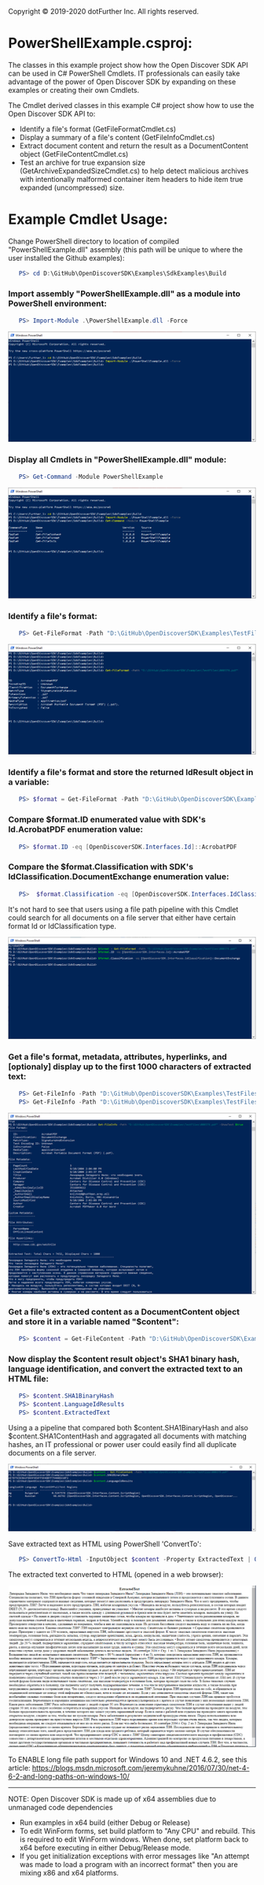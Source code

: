 Copyright © 2019-2020 dotFurther Inc. All rights reserved.

# PowerShellExample.csproj:

The classes in this example project show how the Open Discover SDK API can be used in C# PowerShell Cmdlets. IT professionals
can easily take advantage of the power of Open Discover SDK by expanding on these examples or creating their own Cmdlets.

The Cmdlet derived classes in this example C# project show how to use the Open Discover SDK API to:
- Identify a file's format (GetFileFormatCmdlet.cs)
- Display a summary of a file's content (GetFileInfoCmdlet.cs)
- Extract document content and return the result as a DocumentContent object (GetFileContentCmdlet.cs)
- Test an archive for true expansion size (GetArchiveExpandedSizeCmdlet.cs) to help detect malicious archives with intentionally malformed container item headers to hide item true expanded (uncompressed) size.


# Example Cmdlet Usage:
Change PowerShell directory to location of compiled "PowerShellExample.dll" assembly (this path will be unique to where the user installed the Github examples):
```powershell
   PS> cd D:\GitHub\OpenDiscoverSDK\Examples\SdkExamples\Build  
```

### Import assembly "PowerShellExample.dll" as a module into PowerShell environment:
```powershell
   PS> Import-Module .\PowerShellExample.dll -Force
```

<img src="Image1.png">

### Display all Cmdlets in "PowerShellExample.dll" module:
```powershell
   PS> Get-Command -Module PowerShellExample       
```

<img src="Image2.png">

### Identify a file's format:
```powershell
   PS> Get-FileFormat -Path "D:\GitHub\OpenDiscoverSDK\Examples\TestFiles\000379.pdf"
```

<img src="Image3.png">

### Identify a file's format and store the returned IdResult object in a variable:
```powershell
   PS> $format = Get-FileFormat -Path "D:\GitHub\OpenDiscoverSDK\Examples\TestFiles\000379.pdf"  
```

### Compare $format.ID enumerated value with SDK's Id.AcrobatPDF enumeration value:
```powershell
   PS> $format.ID -eq [OpenDiscoverSDK.Interfaces.Id]::AcrobatPDF
```

### Compare the $format.Classification with SDK's IdClassification.DocumentExchange enumeration value:
```powershell
   PS>  $format.Classification -eq [OpenDiscoverSDK.Interfaces.IdClassification]::DocumentExchange
```

It's not hard to see that users using a file path pipeline with this Cmdlet could search for all documents on a file server that either have certain format Id or IdClassification type.

<img src="Image4.png">

### Get a file's format, metadata, attributes, hyperlinks, and [optionaly] display up to the first 1000 characters of extracted text:
```powershell
   PS> Get-FileInfo -Path "D:\GitHub\OpenDiscoverSDK\Examples\TestFiles\000379.pdf" 
   PS> Get-FileInfo -Path "D:\GitHub\OpenDiscoverSDK\Examples\TestFiles\000379.pdf" -ShowText $true
```

<img src="Image5.png">

### Get a file's extracted content as a DocumentContent object and store it in a variable named "$content":
```powershell
   PS> $content = Get-FileContent -Path "D:\GitHub\OpenDiscoverSDK\Examples\TestFiles\000379.pdf"
```

### Now display the $content result object's SHA1 binary hash, language identification, and convert the extracted text to an HTML file:
```powershell
   PS> $content.SHA1BinaryHash
   PS> $content.LanguageIdResults
   PS> $content.ExtractedText
```
Using a a pipeline that compared both $content.SHA1BinaryHash and also $content.SHA1ContentHash and aggragated all documents with matching hashes, an IT professional or power user could easily find all duplicate documents on a file server.

<img src="Image6.png">


Save extracted text as HTML using PowerShell 'ConvertTo':
```powershell
   PS> ConvertTo-Html -InputObject $content -Property ExtractedText | Out-File content.htm
```

The extracted text converted to HTML (opened in a web browser):

<img src="Image7.png">


To ENABLE long file path support for Windows 10 and .NET 4.6.2, see this article:
 https://blogs.msdn.microsoft.com/jeremykuhne/2016/07/30/net-4-6-2-and-long-paths-on-windows-10/

------------------------------------------------------------------------------------------------------------------------
NOTE: Open Discover SDK is made up of x64 assemblies due to unmanaged code dependencies

- Run examples in x64 build (either Debug or Release)
- To edit WinForm forms, set build platform to "Any CPU" and rebuild. This is required to edit WinForm windows. When done, set platform 
  back to x64 before executing in either Debug/Release mode.
- If you get initialization exceptions with error messages like "An attempt was made to load a program with
  an incorrect format" then you are mixing x86 and x64 platforms.
		 
